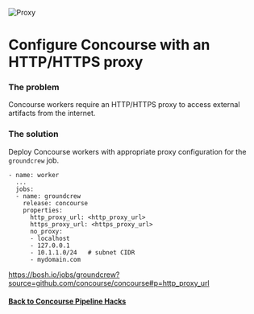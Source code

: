 ![Proxy](https://github.com/lsilvapvt/misc-support-files/raw/master/docs/images/http-proxy.png)

# Configure Concourse with an HTTP/HTTPS proxy

### The problem

Concourse workers require an HTTP/HTTPS proxy to access external artifacts from the internet.


### The solution

Deploy Concourse workers with appropriate proxy configuration for the `groundcrew` job.

```
- name: worker
  ...
  jobs:
  - name: groundcrew
    release: concourse
    properties:
      http_proxy_url: <http_proxy_url>
      https_proxy_url: <https_proxy_url>
      no_proxy:
      - localhost
      - 127.0.0.1
      - 10.1.1.0/24   # subnet CIDR
      - mydomain.com  
```

https://bosh.io/jobs/groundcrew?source=github.com/concourse/concourse#p=http_proxy_url


#### [Back to Concourse Pipeline Hacks](..)
